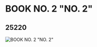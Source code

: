 # BOOK NO. 2 "NO. 2"
## 25220
![BOOK NO. 2 "NO. 2"](https://lc-www-live-s.legocdn.com/media/bricks/5/2/6138486.jpg)